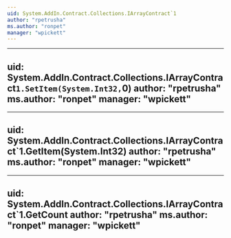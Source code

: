 ```yaml
---
uid: System.AddIn.Contract.Collections.IArrayContract`1
author: "rpetrusha"
ms.author: "ronpet"
manager: "wpickett"
---
```


---
uid: System.AddIn.Contract.Collections.IArrayContract`1.SetItem(System.Int32,`0)
author: "rpetrusha"
ms.author: "ronpet"
manager: "wpickett"
---

---
uid: System.AddIn.Contract.Collections.IArrayContract`1.GetItem(System.Int32)
author: "rpetrusha"
ms.author: "ronpet"
manager: "wpickett"
---

---
uid: System.AddIn.Contract.Collections.IArrayContract`1.GetCount
author: "rpetrusha"
ms.author: "ronpet"
manager: "wpickett"
---
